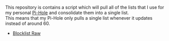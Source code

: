 This repository is contains a script which will pull all of the lists that I use 
for my personal [Pi-Hole](https://pi-hole.net) and consolidate them into a single 
list.  
This means that my Pi-Hole only pulls a single list whenever it updates instead of
around 60.  

* [Blocklist Raw](https://raw.githubusercontent.com/rblaine95/pihole-lists/blocklist/blocklist)

